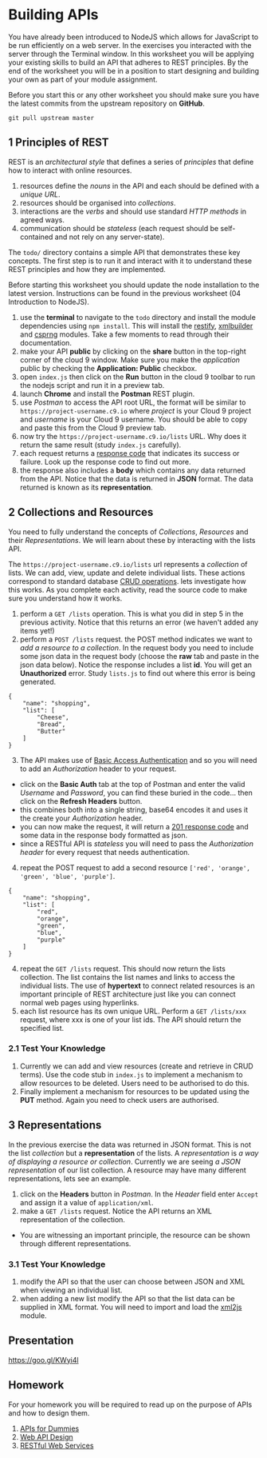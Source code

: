# Building APIs

You have already been introduced to NodeJS which allows for JavaScript to be run efficiently on a web server. In the exercises you interacted with the server through the Terminal window. In this worksheet you will be applying your existing skills to build an API that adheres to REST principles. By the end of the worksheet you will be in a position to start designing and building your own as part of your module assignment.

Before you start this or any other worksheet you should make sure you have the latest commits from the upstream repository on **GitHub**.
```
git pull upstream master
```
## 1 Principles of REST

REST is an *architectural style* that defines a series of *principles* that define how to interact with online resources.

1. resources define the _nouns_ in the API and each should be defined with a _unique URL_.
2. resources should be organised into _collections_.
3. interactions are the _verbs_ and should use standard _HTTP methods_ in agreed ways.
4. communication should be _stateless_ (each request should be self-contained and not rely on any server-state).

The `todo/` directory contains a simple API that demonstrates these key concepts. The first step is to run it and interact with it to understand these REST principles and how they are implemented.

Before starting this worksheet you should update the node installation to the latest version. Instructions can be found in the previous worksheet (04 Introduction to NodeJS).

1. use the **terminal** to navigate to the `todo` directory and install the module dependencies using `npm install`. This will install the [restify](http://restify.com/), [xmlbuilder](https://github.com/oozcitak/xmlbuilder-js) and [csprng](https://www.npmjs.com/package/csprng) modules. Take a few moments to read through their documentation.
2. make your API **public** by clicking on the **share** button in the top-right corner of the cloud 9 window. Make sure you make the _application_ public by checking the **Application: Public** checkbox.
2. open `index.js` then click on the **Run** button in the cloud 9 toolbar to run the nodejs script and run it in a preview tab.
3. launch **Chrome** and install the **Postman** REST plugin.
4. use *Postman* to access the API root URL, the format will be similar to `https://project-username.c9.io` where *project* is your Cloud 9 project and *username* is your Cloud 9 username. You should be able to copy and paste this from the Cloud 9 preview tab.
5. now try the `https://project-username.c9.io/lists` URL. Why does it return the same result (study `index.js` carefully).
6. each request returns a [response code](https://developer.mozilla.org/en-US/docs/Web/HTTP/Response_codes) that indicates its success or failure. Look up the response code to find out more.
7. the response also includes a **body** which contains any data returned from the API. Notice that the data is returned in **JSON** format. The data returned is known as its **representation**.

## 2 Collections and Resources

You need to fully understand the concepts of *Collections*, *Resources* and their *Representations*. We will learn about these by interacting with the lists API.

The `https://project-username.c9.io/lists` url represents a _collection_ of lists. We can add, view, update and delete individual lists. These actions correspond to standard database [CRUD operations](https://en.wikipedia.org/wiki/Create,_read,_update_and_delete). lets investigate how this works. As you complete each activity, read the source code to make sure you understand how it works.

1. perform a `GET /lists` operation. This is what you did in step 5 in the previous activity. Notice that this returns an error (we haven't added any items yet!)
2. perform a `POST /lists` request. the POST method indicates we want to _add a resource to a collection_. In the request body you need to include some json data in the request body (choose the **raw** tab and paste in the json data below). Notice the response includes a list **id**. You will get an **Unauthorized** error. Study `lists.js` to find out where this error is being generated.
```
{
    "name": "shopping",
    "list": [
        "Cheese",
        "Bread",
        "Butter"
    ]
}
```
3. The API makes use of [Basic Access Authentication](https://en.wikipedia.org/wiki/Basic_access_authentication#Client_side) and so you will need to add an *Authorization* header to your request.
  - click on the **Basic Auth** tab at the top of Postman and enter the valid _Username_ and _Password_, you can find these buried in the code... then click on the **Refresh Headers** button.
  - this combines both into a single string, base64 encodes it and uses it the create your _Authorization_ header.
  - you can now make the request, it will return a [201 response code](https://developer.mozilla.org/en-US/docs/Web/HTTP/Response_codes) and some data in the response body formatted as json.
  - since a RESTful API is _stateless_ you will need to pass the _Authorization header_ for every request that needs authentication.
4. repeat the POST request to add a second resource `['red', 'orange', 'green', 'blue', 'purple']`.
```
{
    "name": "shopping",
    "list": [
        "red",
        "orange",
        "green",
        "blue",
        "purple"
    ]
}
```
4. repeat the `GET /lists` request. This should now return the lists collection. The list contains the list names and links to access the individual lists. The use of **hypertext** to connect related resources is an important principle of REST architecture just like you can connect normal web pages using hyperlinks.
5. each list resource has its own unique URL. Perform a `GET /lists/xxx` request, where xxx is one of your list ids. The API should return the specified list.

### 2.1 Test Your Knowledge

1. Currently we can add and view resources (create and retrieve in CRUD terms). Use the code stub in `index.js` to implement a mechanism to allow resources to be deleted. Users need to be authorised to do this.
2. Finally implement a mechanism for resources to be updated using the **PUT** method. Again you need to check users are authorised.

## 3 Representations

In the previous exercise the data was returned in JSON format. This is not the list *collection* but a **representation** of the lists. A _representation_ is _a way of displaying a resource or collection_. Currently we are seeing _a JSON representation_ of our list collection. A resource may have many different representations, lets see an example.

1. click on the **Headers** button in _Postman_. In the _Header_ field enter `Accept` and assign it a value of `application/xml`.
2. make a `GET /lists` request. Notice the API returns an XML representation of the collection.
  - You are witnessing an important principle, the resource can be shown through different representations.

### 3.1 Test Your Knowledge

1. modify the API so that the user can choose between JSON and XML when viewing an individual list.
2. when adding a new list modify the API so that the list data can be supplied in XML format. You will need to import and load the [xml2js](https://www.npmjs.com/package/xml2js) module.

## Presentation

https://goo.gl/KWyi4l


## Homework

For your homework you will be required to read up on the purpose of APIs and how to design them.

1. [APIs for Dummies](http://www.appythings.nl/sites/default/files/api_for_dummies.pdf)
2. [Web API Design](https://goo.gl/0Av46O)
3. [RESTful Web Services](http://goo.gl/SMZEmK)
